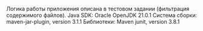 Логика работы приложения описана в тестовом задании (фильтрация содержимого файлов).
Java SDK: Oracle OpenJDK 21.0.1
Система сборки: maven-jar-plugin, version 3.1.1
Библиотеки: Maven junit, version 3.8.1
